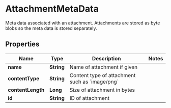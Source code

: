 

# AttachmentMetaData

Meta data associated with an attachment. Attachments are stored as byte blobs so the meta data is stored separately.
## Properties

Name | Type | Description | Notes
------------ | ------------- | ------------- | -------------
**name** | **String** | Name of attachment if given | 
**contentType** | **String** | Content type of attachment such as &#x60;image/png&#x60; | 
**contentLength** | **Long** | Size of attachment in bytes | 
**id** | **String** | ID of attachment | 



